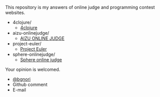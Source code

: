This repository is my answers of online judge and programming contest websites.

- 4clojure/
    - [4clojure](https://www.4clojure.com/)
- aizu-onlinejudge/
    - [AIZU ONLINE JUDGE](http://judge.u-aizu.ac.jp/onlinejudge/)
- project-euler/
    - [Project Euler](http://projecteuler.net/)
- sphere-onlinejudge/
    - [Sphere online judge](http://www.spoj.pl/)


Your opinion is welcomed.
- [@bgnori](https://twitter.com/bgnori)
- Github comment
- E-mail


